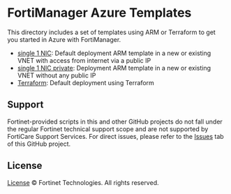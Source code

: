 # FortiManager Azure Templates

This directory includes a set of templates using ARM or Terraform to get you started in Azure with FortiManager.

- [single 1 NIC](single-1nic/): Default deployment ARM template in a new or existing VNET with access from internet via a public IP
- [single 1 NIC private](single-1nic-private/): Deployment ARM template in a new or existing VNET without any public IP
- [Terraform](Terraform/single-1nic/): Default deployment using Terraform

## Support
Fortinet-provided scripts in this and other GitHub projects do not fall under the regular Fortinet technical support scope and are not supported by FortiCare Support Services.
For direct issues, please refer to the [Issues](https://github.com/fortinet/azure-templates/issues) tab of this GitHub project.

## License
[License](LICENSE) © Fortinet Technologies. All rights reserved.
